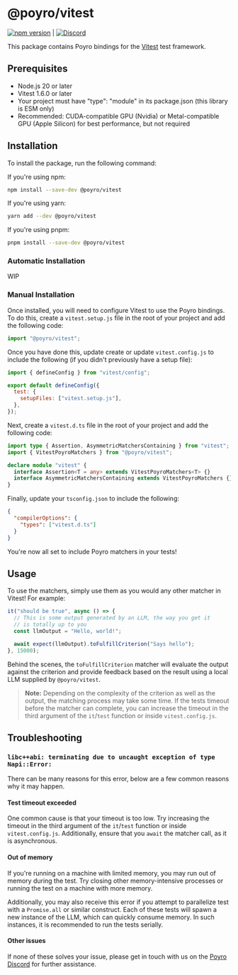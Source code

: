 # @poyro/vitest

[![npm version](https://badge.fury.io/js/%40poyro%2Fvitest.svg)](https://badge.fury.io/js/%40poyro%2Fvitest) | [![Discord](https://img.shields.io/discord/898588993311031818?color=5865F2&label=discord&logo=discord&logoColor=white)](https://discord.gg/xcQWXeyk)

This package contains Poyro bindings for the [Vitest](https://github.com/vitest-dev/vitest) test framework.

## Prerequisites

- Node.js 20 or later
- Vitest 1.6.0 or later
- Your project must have "type": "module" in its package.json (this library is ESM only)
- Recommended: CUDA-compatible GPU (Nvidia) or Metal-compatible GPU (Apple Silicon) for best performance, but not required

## Installation

To install the package, run the following command:

If you're using npm:

```bash
npm install --save-dev @poyro/vitest
```

If you're using yarn:

```bash
yarn add --dev @poyro/vitest
```

If you're using pnpm:

```bash
pnpm install --save-dev @poyro/vitest
```

### Automatic Installation

WIP

### Manual Installation

Once installed, you will need to configure Vitest to use the Poyro bindings. To do this, create a `vitest.setup.js` file in the root of your project and add the following code:

```javascript
import "@poyro/vitest";
```

Once you have done this, update create or update `vitest.config.js` to include the following (if you didn't previously have a setup file):

```javascript
import { defineConfig } from "vitest/config";

export default defineConfig({
  test: {
    setupFiles: ["vitest.setup.js"],
  },
});
```

Next, create a `vitest.d.ts` file in the root of your project and add the following code:

```typescript
import type { Assertion, AsymmetricMatchersContaining } from "vitest";
import { VitestPoyroMatchers } from "@poyro/vitest";

declare module "vitest" {
  interface Assertion<T = any> extends VitestPoyroMatchers<T> {}
  interface AsymmetricMatchersContaining extends VitestPoyroMatchers {}
}
```

Finally, update your `tsconfig.json` to include the following:

```json
{
  "compilerOptions": {
    "types": ["vitest.d.ts"]
  }
}
```

You're now all set to include Poyro matchers in your tests!

## Usage

To use the matchers, simply use them as you would any other matcher in Vitest! For example:

```typescript
it("should be true", async () => {
  // This is some output generated by an LLM, the way you get it
  // is totally up to you
  const llmOutput = "Hello, world!";

  await expect(llmOutput).toFulfillCriterion("Says hello");
}, 15000);
```

Behind the scenes, the `toFulfillCriterion` matcher will evaluate the output against the criterion and provide feedback based on the result using a local LLM supplied by `@poyro/vitest`.

> **Note:** Depending on the complexity of the criterion as well as the output, the matching process may take some time. If the tests timeout before the matcher can complete, you can increase the timeout in the third argument of the `it`/`test` function or inside `vitest.config.js`.

## Troubleshooting

### `libc++abi: terminating due to uncaught exception of type Napi::Error:`

There can be many reasons for this error, below are a few common reasons why it may happen.

#### Test timeout exceeded

One common cause is that your timeout is too low. Try increasing the timeout in the third argument of the `it`/`test` function or inside `vitest.config.js`. Additionally, ensure that you `await` the matcher call, as it is asynchronous.

#### Out of memory

If you're running on a machine with limited memory, you may run out of memory during the test. Try closing other memory-intensive processes or running the test on a machine with more memory.

Additionally, you may also receive this error if you attempt to parallelize test with a `Promise.all` or similar construct. Each of these tests will spawn a new instance of the LLM, which can quickly consume memory. In such instances, it is recommended to run the tests serially.

#### Other issues

If none of these solves your issue, please get in touch with us on the [Poyro Discord](https://discord.gg/xcQWXeyk) for further assistance.
